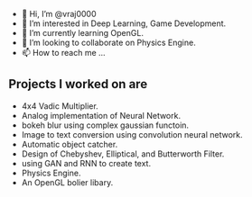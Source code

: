 - 👋 Hi, I’m @vraj0000
- 👀 I’m interested in Deep Learning, Game Development.
- 🌱 I’m currently learning OpenGL.
- 💞️ I’m looking to collaborate on Physics Engine.
- 📫 How to reach me ...

## Projects I worked on are
- 4x4 Vadic Multiplier.
- Analog implementation of Neural Network.
- bokeh blur using complex gaussian functoin.
- Image to text conversion using convolution neural network.
- Automatic object catcher.
- Design of Chebyshev, Elliptical, and Butterworth Filter.
- using GAN and RNN to create text.
- Physics Engine.
- An OpenGL bolier libary.
<!---
vraj0000/vraj0000 is a ✨ special ✨ repository because its `README.md` (this file) appears on your GitHub profile.
You can click the Preview link to take a look at your changes.
--->
